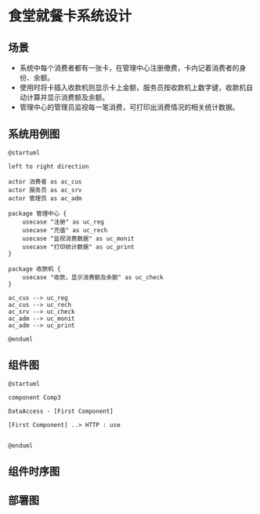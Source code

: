 # 食堂就餐卡系统设计

## 场景
* 系统中每个消费者都有一张卡，在管理中心注册缴费，卡内记着消费者的身份、余额。
* 使用时将卡插入收款机则显示卡上金额，服务员按收款机上数字键，收款机自动计算并显示消费额及余额。
* 管理中心的管理员监视每一笔消费，可打印出消费情况的相关统计数据。

## 系统用例图

```plantuml
@startuml

left to right direction

actor 消费者 as ac_cus
actor 服务员 as ac_srv
actor 管理员 as ac_adm

package 管理中心 {
    usecase "注册" as uc_reg
    usecase "充值" as uc_rech
    usecase "监视消费数据" as uc_monit
    usecase "打印统计数据" as uc_print
}

package 收款机 {
    usecase "收款，显示消费额及余额" as uc_check
}

ac_cus --> uc_reg
ac_cus --> uc_rech
ac_srv --> uc_check
ac_adm --> uc_monit
ac_adm --> uc_print

@enduml
```

## 组件图

```plantuml
@startuml

component Comp3

DataAccess - [First Component]

[First Component] ..> HTTP : use


@enduml
```

## 组件时序图

## 部署图
